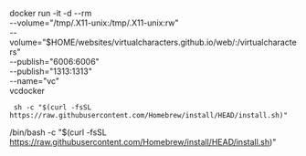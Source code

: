 

docker run -it -d --rm \
     --volume="/tmp/.X11-unix:/tmp/.X11-unix:rw" \
     --volume="$HOME/websites/virtualcharacters.github.io/web/:/virtualcharacters" \
     --publish="6006:6006" \
     --publish="1313:1313" \
     --name="vc" \
     vcdocker


     sh -c "$(curl -fsSL https://raw.githubusercontent.com/Homebrew/install/HEAD/install.sh)"


/bin/bash -c "$(curl -fsSL https://raw.githubusercontent.com/Homebrew/install/HEAD/install.sh)"
